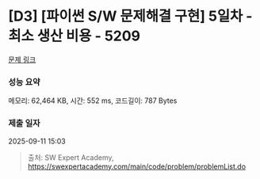 # [D3] [파이썬 S/W 문제해결 구현] 5일차 - 최소 생산 비용 - 5209 

[문제 링크](https://swexpertacademy.com/main/code/problem/problemDetail.do?contestProbId=AWT-ZxiKcyIDFAVT) 

### 성능 요약

메모리: 62,464 KB, 시간: 552 ms, 코드길이: 787 Bytes

### 제출 일자

2025-09-11 15:03



> 출처: SW Expert Academy, https://swexpertacademy.com/main/code/problem/problemList.do